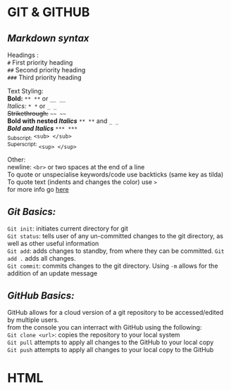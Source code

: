 # **GIT & GITHUB**

## *Markdown syntax*
Headings :  
`#` First priority heading  
`##` Second priority heading  
`###` Third priority heading  

Text Styling:  
**Bold:** `** **` or `__ __`  
*Italics:* `* *` or `_ _`  
~~Strikethrough:~~ `~~ ~~`  
**Bold with nested _Italics_**  `** **` and `_ _`  
***Bold and Italics*** `*** ***`  
<sub>Subscript:</sub> `<sub> </sub>`  
<sup>Superscript:</sup> `<sup> </sup>`  

Other:  
newline: `<br>` or two spaces at the end of a line  
To quote or unspecialise keywords/code use backticks (same key as tilda)  
To quote text (indents and changes the color) use `>`  
for more info go [here](https://docs.github.com/en/get-started/writing-on-github/getting-started-with-writing-and-formatting-on-github/basic-writing-and-formatting-syntax)  


## *Git Basics:*  
`Git init`: initiates current directory for git  
`Git status`: tells user of any un-committed changes to the git directory, as well as other useful information  
`Git add`: adds changes to standby, from where they can be committed. `Git add .` adds all changes.  
`Git commit`: commits changes to the git directory. Using `-m` allows for the addition of an update message  


## *GitHub Basics:*  
GitHub allows for a cloud version of a git repository to be accessed/edited by multiple users.   
from the console you can interract with GitHub using the following:  
`Git clone <url>`: copies the repository to your local system  
`Git pull` attempts to apply all changes to the GitHub to your local copy  
`Git push` attempts to apply all changes to your local copy to the GitHub  

# **HTML**

